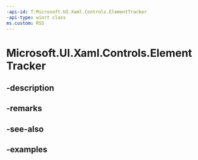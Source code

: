 ```yaml
---
-api-id: T:Microsoft.UI.Xaml.Controls.ElementTracker
-api-type: winrt class
ms.custom: RS5
---
```


<!-- Class syntax.
public class ElementTracker : ContentControl, ContentControl
-->

# Microsoft.UI.Xaml.Controls.ElementTracker

## -description

## -remarks

## -see-also

## -examples

